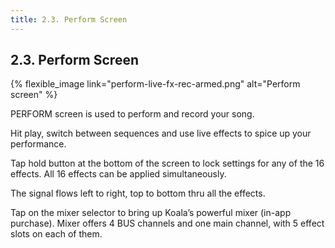 ```yaml
---
title: 2.3. Perform Screen
---
```


## 2.3. Perform Screen

{% flexible_image link="perform-live-fx-rec-armed.png" alt="Perform screen" %}

PERFORM screen is used to perform and record your song.

Hit play, switch between sequences and use live effects to spice up your performance.

Tap hold button at the bottom of the screen to lock settings for any of the 16 effects. All 16 effects can be applied simultaneously. 

The signal flows left to right, top to bottom thru all the effects.

Tap on the mixer selector to bring up Koala’s powerful mixer (in-app purchase). Mixer offers 4 BUS channels and one main channel, with 5 effect slots on each of them.
